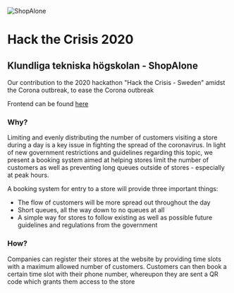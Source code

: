 ![ShopAlone](https://github.com/Isterdam/hack-the-crisis-backend/blob/master/logo.JPG "ShopeAlone")

# Hack the Crisis 2020
## Klundliga tekniska högskolan - ShopAlone

Our contribution to the 2020 hackathon "Hack the Crisis - Sweden" amidst the Corona outbreak, to ease the Corona outbreak

Frontend can be found [here](https://github.com/CreatlV/hack-the-crisis-frontend)

### Why?

Limiting and evenly distributing the number of customers visiting a store during a day is a key issue in fighting the spread of the coronavirus. In light of new government restrictions and guidelines regarding this topic, we present a booking system aimed at helping stores limit the number of customers as well as preventing long queues outside of stores - especially at peak hours.

A booking system for entry to a store will provide three important things:
* The flow of customers will be more spread out throughout the day
* Short queues, all the way down to no queues at all
* A simple way for stores to follow existing as well as possible future guidelines and regulations from the government

### How?
Companies can register their stores at the website by providing time slots with a maximum allowed number of customers. Customers can then book a certain time slot with their phone number, whereupon they are sent a QR code which grants them access to the store

